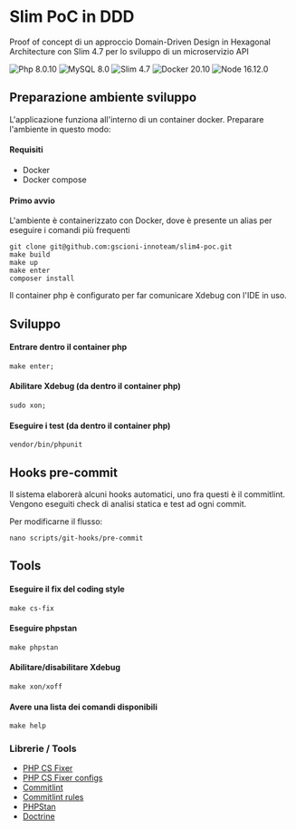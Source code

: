 Slim PoC in DDD
========================

Proof of concept di un approccio Domain-Driven Design in Hexagonal Architecture con Slim 4.7 
per lo sviluppo di un microservizio API

![Php 8.0.10](https://img.shields.io/badge/Php-8.0.10-9cf.svg?style=flat-square&logo=php)
![MySQL 8.0](https://img.shields.io/badge/MySQL-8.0-red.svg?style=flat-square&logo=mysql)
![Slim 4.7](https://img.shields.io/badge/Slim-4.7-purple.svg?style=flat-square&logo=slimphp)
![Docker 20.10](https://img.shields.io/badge/Docker-20.10-blue.svg?style=flat-square&logo=docker)
![Node 16.12.0](https://img.shields.io/badge/Node.js-16.12.0-green.svg?style=flat-square&logo=nodedotjs)

## Preparazione ambiente sviluppo
L'applicazione funziona all'interno di un container docker. Preparare l'ambiente in questo modo:

#### Requisiti
- Docker
- Docker compose

#### Primo avvio
L'ambiente è containerizzato con Docker, dove è presente un alias per eseguire i comandi più frequenti
```
git clone git@github.com:gscioni-innoteam/slim4-poc.git
make build
make up
make enter
composer install
```

Il container php è configurato per far comunicare Xdebug con l'IDE in uso.

## Sviluppo

#### Entrare dentro il container php
```
make enter;
```
#### Abilitare Xdebug (da dentro il container php)
```
sudo xon;
```

#### Eseguire i test (da dentro il container php)
```
vendor/bin/phpunit
```

## Hooks pre-commit
Il sistema elaborerà alcuni hooks automatici, uno fra questi è il commitlint.
Vengono eseguiti check di analisi statica e test ad ogni commit.

Per modificarne il flusso:
```
nano scripts/git-hooks/pre-commit
```

## Tools

#### Eseguire il fix del coding style
```
make cs-fix
```

#### Eseguire phpstan
```
make phpstan
```

#### Abilitare/disabilitare Xdebug
```
make xon/xoff
```

#### Avere una lista dei comandi disponibili
```
make help
```

### Librerie / Tools
* [PHP CS Fixer](https://github.com/FriendsOfPHP/PHP-CS-Fixer)
* [PHP CS Fixer configs](https://mlocati.github.io/php-cs-fixer-configurator)
* [Commitlint](https://commitlint.js.org/#/)
* [Commitlint rules](https://www.npmjs.com/package/@commitlint/config-conventional#rules)
* [PHPStan](https://github.com/phpstan/phpstan)
* [Doctrine](https://www.doctrine-project.org/)

